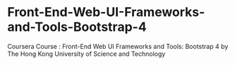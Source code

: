 # Front-End-Web-UI-Frameworks-and-Tools-Bootstrap-4

Coursera Course : Front-End Web UI Frameworks and Tools: Bootstrap 4 by The Hong Kong University of Science and Technology

